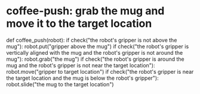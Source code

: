 # coffee-push: grab the mug and move it to the target location
def coffee_push(robot):
    if check("the robot's gripper is not above the mug"):
        robot.put("gripper above the mug")
    if check("the robot's gripper is vertically aligned with the mug and the robot's gripper is not around the mug"):
        robot.grab("the mug")
    if check("the robot's gripper is around the mug and the robot's gripper is not near the target location"):
        robot.move("gripper to target location")
    if check("the robot's gripper is near the target location and the mug is below the robot's gripper"):
        robot.slide("the mug to the target location")
